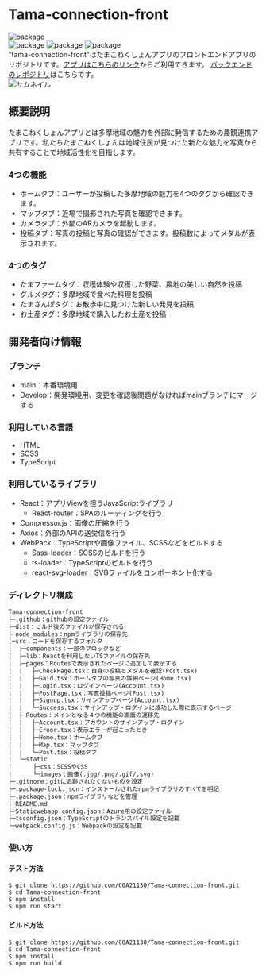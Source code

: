 # Tama-connection-front
![package](https://img.shields.io/github/stars/C0A21130/Tama-connection-front?style=social)  
![package](https://img.shields.io/github/repo-size/C0A21130/Tama-connection-front)
![package](https://img.shields.io/github/languages/top/C0A21130/Tama-connection-front)
![package](https://img.shields.io/github/package-json/dependency-version/C0A21130/Tama-connection-front/react)  
"tama-connection-front"はたまこねくしょんアプリのフロントエンドアプリのリポジトリです。[アプリはこちらのリンク](https://tama-connect.com)からご利用できます。
[バックエンドのレポジトリ](https://github.com/C0A21130/tama-connection)はこちらです。  
![サムネイル](https://user-images.githubusercontent.com/85671824/221559900-26dbf6be-469d-4d31-ac87-fd3ab46e428b.png)

## 概要説明
たまこねくしょんアプリとは多摩地域の魅力を外部に発信するための農観連携アプリです。私たちたまこねくしょんは地域住民が見つけた新たな魅力を写真から共有することで地域活性化を目指します。
### 4つの機能
- ホームタブ：ユーザーが投稿した多摩地域の魅力を4つのタグから確認できます。
- マップタブ：近場で撮影された写真を確認できます。
- カメラタブ：外部のARカメラを起動します。
- 投稿タブ：写真の投稿と写真の確認ができます。投稿数によってメダルが表示されます。
### 4つのタグ
- たまファームタグ：収穫体験や収穫した野菜、農地の美しい自然を投稿
- グルメタグ：多摩地域で食べた料理を投稿
- たまさんぽタグ：お散歩中に見つけた新しい発見を投稿
- お土産タグ：多摩地域で購入したお土産を投稿

## 開発者向け情報
### ブランチ
- main：本番環境用
- Develop：開発環境用、変更を確認後問題がなければmainブランチにマージする
### 利用している言語
- HTML
- SCSS
- TypeScript
### 利用しているライブラリ
- React：アプリViewを担うJavaScriptライブラリ
    - React-router：SPAのルーティングを行う
- Compressor.js：画像の圧縮を行う
- Axios：外部のAPIの送受信を行う
- WebPack：TypeScriptや画像ファイル、SCSSなどをビルドする
    - Sass-loader：SCSSのビルドを行う
    - ts-loader：TypeScriptのビルドを行う
    - react-svg-loader：SVGファイルをコンポーネント化する
### ディレクトリ構成
``` txt
Tama-connection-front
├─.github：githubの設定ファイル
├─dist：ビルド後のファイルが保存される
├─node_modules：npmライブラリの保存先
|─src：コードを保存するフォルダ
|  ├─components：一部のブロックなど
|  ├─lib：Reactを利用しないTSファイルの保存先
|  ├─pages：Routesで表示されたページに追加して表示する
|  | 　├─CheckPage.tsx：自身の投稿とメダルを確認(Post.tsx)
|  | 　├─Gaid.tsx：ホームタブの写真の詳細ページ(Home.tsx)
|  | 　├─Login.tsx：ログインページ(Account.tsx)
|  | 　├─PostPage.tsx：写真投稿ページ(Post.tsx)
|  | 　├─Signup.tsx：サインアップページ(Account.tsx)
|  | 　└─Success.tsx：サインアップ・ログインに成功した際に表示するページ
|  ├─Routes：メインとなる４つの機能の画面の遷移先
|  | 　├─Account.tsx：アカウントのサインアップ・ログイン
|  | 　├─Eroor.tsx：表示エラーが起こったとき
|  | 　├─Home.tsx：ホームタブ
|  | 　├─Map.tsx：マップタブ
|  | 　└─Post.tsx：投稿タブ
|  └─static
|      ├─css：SCSSやCSS
|      └─images：画像(.jpg/.png/.gif/.svg)
├─.gitnore：gitに追跡されたくないものを設定
├─.package-lock.json：インストールされたnpmライブラリのすべてを明記
├─.package.json：npmライブラリなどを管理
├─README.md
├─Staticwebapp.config.json：Azure用の設定ファイル
├─tsconfig.json：TypeScriptのトランスパイル設定を記載
└─webpack.config.js：Webpackの設定を記載
```
### 使い方
#### テスト方法
``` shell
$ git clone https://github.com/C0A21130/Tama-connection-front.git
$ cd Tama-connection-front
$ npm install
$ npm run start
```
#### ビルド方法
``` shell
$ git clone https://github.com/C0A21130/Tama-connection-front.git
$ cd Tama-connection-front
$ npm install
$ npm run build
```